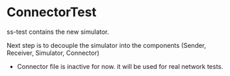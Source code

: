 # ConnectorTest

ss-test contains the new simulator.

Next step is to decouple the simulator into the components (Sender, Receiver, Simulator, Connector)

- Connector file is inactive for now. it will be used for real network tests.
